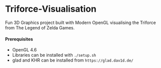 # Triforce-Visualisation
Fun 3D Graphics project built with Modern OpenGL visualising the Triforce from The Legend of Zelda Games. 

#### Prerequisites
- OpenGL 4.6  
- Libraries can be installed with `./setup.sh`  
- glad and KHR can be installed from `https://glad.dav1d.de/`